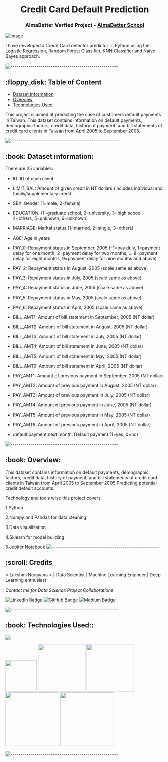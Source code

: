 <h1 align="center"> Credit Card Default Prediction </h1>
<h3 align="center"> AlmaBetter Verfied Project - <a href="https://www.almabetter.com/"> AlmaBetter School </a> </h5>

![image](https://miro.medium.com/max/1400/1*rThNv4Pa3SiK4f-bBd27eg.jpeg)

<p>I have developed a Credit Card detector predictor in Python using the Logistic Regression, Random Forest Classifier, KNN Classifier and Naive Bayes approach.</p>

![-----------------------------------------------------](https://raw.githubusercontent.com/andreasbm/readme/master/assets/lines/rainbow.png)

<h2> :floppy_disk: Table of Content</h2>

  * [Dataset Information](#dataset-information)
  * [Overview](#overview)
  * [Technologies Used](#technologies-used)

This project is aimed at predicting the case of customers default payments in Taiwan.
This dataset contains information on default payments, demographic factors, credit data, history of payment, and bill statements of credit card clients in Taiwan from April 2005 to September 2005.

![-----------------------------------------------------](https://raw.githubusercontent.com/andreasbm/readme/master/assets/lines/rainbow.png)


<h2> :book: Dataset information:</h2>

There are 25 variables:

* ID: ID of each client.

* LIMIT_BAL: Amount of given credit in NT dollars (includes individual and family/supplementary credit.

* SEX: Gender (1=male, 2=female)

* EDUCATION: (1=graduate school, 2=university, 3=high school, 4=others, 5=unknown, 6=unknown)

* MARRIAGE: Marital status (1=married, 2=single, 3=others)

* AGE: Age in years

* PAY_0: Repayment status in September, 2005 (-1=pay duly, 1=payment delay for one month, 2=payment delay for two months, … 8=payment delay for eight months, 9=payment delay for nine months and above)

* PAY_2: Repayment status in August, 2005 (scale same as above)

* PAY_3: Repayment status in July, 2005 (scale same as above)

* PAY_4: Repayment status in June, 2005 (scale same as above)

* PAY_5: Repayment status in May, 2005 (scale same as above)

* PAY_6: Repayment status in April, 2005 (scale same as above)

* BILL_AMT1: Amount of bill statement in September, 2005 (NT dollar)

* BILL_AMT2: Amount of bill statement in August, 2005 (NT dollar)

* BILL_AMT3: Amount of bill statement in July, 2005 (NT dollar)

* BILL_AMT4: Amount of bill statement in June, 2005 (NT dollar)

* BILL_AMT5: Amount of bill statement in May, 2005 (NT dollar)

* BILL_AMT6: Amount of bill statement in April, 2005 (NT dollar)

* PAY_AMT1: Amount of previous payment in September, 2005 (NT dollar)

* PAY_AMT2: Amount of previous payment in August, 2005 (NT dollar)

* PAY_AMT3: Amount of previous payment in July, 2005 (NT dollar)

* PAY_AMT4: Amount of previous payment in June, 2005 (NT dollar)

* PAY_AMT5: Amount of previous payment in May, 2005 (NT dollar)

* PAY_AMT6: Amount of previous payment in April, 2005 (NT dollar)

* default.payment.next.month: Default payment (1=yes, 0=no)

![-----------------------------------------------------](https://raw.githubusercontent.com/andreasbm/readme/master/assets/lines/rainbow.png)

<h2> :book: Overview:</h2>

This dataset contains information on default payments, demographic factors, credit data, history of payment, and bill statements of credit card clients in Taiwan from April 2005 to September 2005.Predicting potential credit default accounts.

Technology and tools wise this project covers,

1.Python

2.Numpy and Pandas for data cleaning

3.Data visualization

4.Sklearn for model building

5.Jupiter Notebook
![-----------------------------------------------------](https://raw.githubusercontent.com/andreasbm/readme/master/assets/lines/rainbow.png)

<!-- CREDITS -->
<h2 id="credits"> :scroll: Credits</h2>

< Lakshmi Narayana > | Data Scientist | Machine Learning Engineer | Deep Learning enthusiast

<p> <i> Contact me for Data Science Project Collaborations</i></p>


[![LinkedIn Badge](https://img.shields.io/badge/LinkedIn-0077B5?style=for-the-badge&logo=linkedin&logoColor=white)](https://www.linkedin.com/in/lakshmi-narayana-186a77183/)
[![GitHub Badge](https://img.shields.io/badge/GitHub-100000?style=for-the-badge&logo=github&logoColor=white)](https://github.com/Narayan718)
[![Medium Badge](https://img.shields.io/badge/Medium-1DA1F2?style=for-the-badge&logo=medium&logoColor=white)](https://medium.com/me/stories/public)


![-----------------------------------------------------](https://raw.githubusercontent.com/andreasbm/readme/master/assets/lines/rainbow.png)

<h2> :book: Technologies Used::</h2>

![](https://forthebadge.com/images/badges/made-with-python.svg)

[<img target="_blank" src="https://user-images.githubusercontent.com/32620288/139657460-40ef4562-76bd-43f5-bbca-47b6bd29863e.png" width=100>](https://numpy.org)    [<img target="_blank" src="https://upload.wikimedia.org/wikipedia/commons/thumb/e/ed/Pandas_logo.svg/450px-Pandas_logo.svg.png" width=150>](https://pandas.pydata.org)  [<img target="_blank" src="https://seaborn.pydata.org/_static/logo-wide-lightbg.svg" width=150>](https://seaborn.pydata.org) [<img target="_blank" src="https://matplotlib.org/_static/logo2_compressed.svg" width=170>](https://matplotlib.org)   [<img target="_blank" src="https://user-images.githubusercontent.com/32620288/137518674-f36c5ad3-3d64-4c7a-a07c-53f247750394.png" width=170>](https://colab.research.google.com/)

![-----------------------------------------------------](https://raw.githubusercontent.com/andreasbm/readme/master/assets/lines/rainbow.png)
